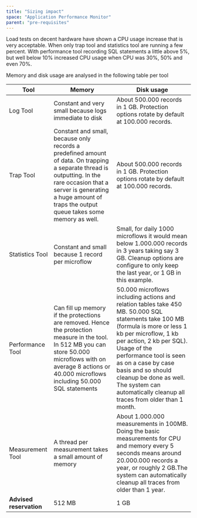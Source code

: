 ```yaml
---
title: "Sizing impact"
space: "Application Performance Monitor"
parent: "pre-requisites"
---
```

Load tests on decent hardware have shown a CPU usage increase that is very acceptable. When only trap tool and statistics tool are running a few percent. With performance tool recording SQL statements a little above 5%, but well below 10% increased CPU usage when CPU was 30%, 50% and even 70%.

Memory and disk usage are analysed in the following table per tool

| Tool | Memory | Disk usage |
| --- | --- | --- |
| Log Tool | Constant and very small because logs immediate to disk | About 500.000 records in 1 GB. Protection options rotate by default at 100.000 records. |
| Trap Tool | Constant and small, because only records a predefined amount of data. On trapping a separate thread is outputting. In the rare occasion that a server is generating a huge amount of traps the output queue takes some memory as well. | About 500.000 records in 1 GB. Protection options rotate by default at 100.000 records. |
| Statistics Tool | Constant and small because 1 record per microflow | Small, for daily 1000 microflows it would mean below 1.000.000 records in 3 years taking say 3 GB. Cleanup options are configure to only keep the last year, or 1 GB in this example. |
| Performance Tool | Can fill up memory if the protections are removed. Hence the protection measure in the tool. In 512 MB you can store 50.000 microflows with on average 8 actions or 40.000 microflows including 50.000 SQL statements | 50.000 microflows including actions and relation tables take 450 MB. 50.000 SQL statements take 100 MB (formula is more or less 1 kb per microflow, 1 kb per action, 2 kb per SQL). Usage of the performance tool is seen as on a case by case basis and so should cleanup be done as well. The system can automatically cleanup all traces from older than 1 month. |
| Measurement Tool | A thread per measurement takes a small amount of memory | About 1.000.000 measurements in 100MB. Doing the basic measurements for CPU and memory every 5 seconds means around 20.000.000 records a year, or roughly 2 GB.The system can automatically cleanup all traces from older than 1 year. |
| **Advised reservation** | 512 MB | 1 GB |

